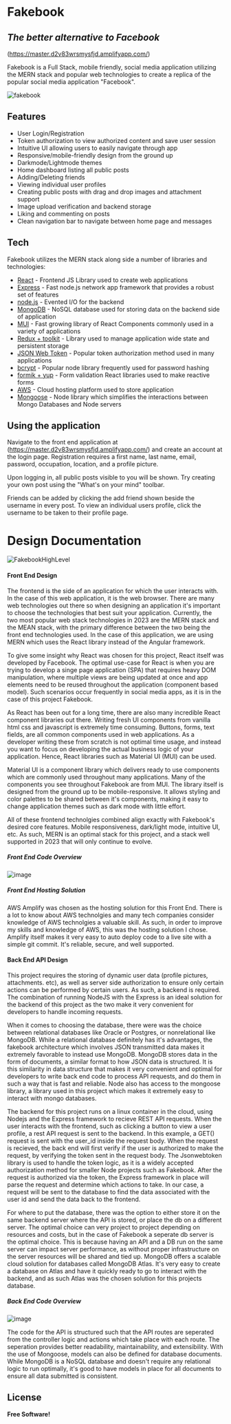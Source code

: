 # Fakebook
## _The better alternative to Facebook_

(https://master.d2v83wrsmysfjd.amplifyapp.com/)


Fakebook is a Full Stack, mobile friendly, social media application utilizing the MERN stack and popular web 
technologies to create a replica of the popular social media application "Facebook".

![fakebook](https://github.com/nickroxcks/Fakebook_client/assets/34073804/bdd563db-a98a-485b-a722-e44702a3021e)

## Features

- User Login/Registration
- Token authorization to view authorized content and save user session
- Intuitive UI allowing users to easily navigate through app
- Responsive/mobile-friendly design from the ground up
- Darkmode/Lightmode themes
- Home dashboard listing all public posts
- Adding/Deleting friends
- Viewing individual user profiles
- Creating public posts with drag and drop images and attachment support
- Image upload verification and backend storage
- Liking and commenting on posts
- Clean navigation bar to navigate between home page and messages

## Tech

Fakebook utilizes the MERN stack along side a number of libraries and technologies:

- [React] - Frontend JS Library used to create web applications
- [Express] -  Fast node.js network app framework that provides a robust set of features
- [node.js] - Evented I/O for the backend
- [MongoDB] - NoSQL database used for storing data on the backend side of application
- [MUI] - Fast growing library of React Components commonly used in a variety of applications
- [Redux + toolkit] - Library used to manage application wide state and persistent storage
- [JSON Web Token] - Popular token authorization method used in many applications
- [bcrypt] - Popular node library frequently used for password hashing
- [formik + yup] - Form validation React libraries used to make reactive forms
- [AWS] - Cloud hosting platform used to store application
- [Mongoose] - Node library which simplifies the interactions between Mongo Databases and Node servers


## Using the application

Navigate to the front end application at (https://master.d2v83wrsmysfjd.amplifyapp.com/) and create an account
at the login page. Registration requires a first name, last name, email, password, occupation, location, and a profile picture.

Upon logging in, all public posts visible to you will be shown. Try creating your own post using the "What's on your mind" toolbar. 

Friends can be added by clicking the add friend shown beside the username in every post. To view an individual users profile, click the username to be taken to their profile page.

# Design Documentation

![FakebookHighLevel](https://github.com/nickroxcks/Fakebook_client/assets/34073804/46c8a494-2e4c-40be-898b-8be46a4b4d21)


#### Front End Design

The frontend is the side of an application for which the user interacts with. In the case of this web application, it is the web browser. There are many web technologies out there so when designing an application it's important to choose the technologies that best suit your application. Currently, the two most popular web stack technologies in 2023 are the MERN stack and the MEAN stack, with the primary difference between the two being the front end technologies used. In the case of this application, we are using MERN which uses the React library instead of the Angular framework. 

To give some insight why React was chosen for this project, React itself was developed by Facebook. The optimal use-case for React is when you are trying to develop a singe page application (SPA) that requires heavy DOM manipulation, where multiple views are being updated at once and app elements need to be reused throughout the application (component based model). Such scenarios occur frequently in social media apps, as it is in the case of this project Fakebook.

As React has been out for a long time, there are also many incredible React component libraries out there. Writing fresh UI components from vanilla html css and javascript is extremely time consuming. Buttons, forms, text fields, are all common components used in web applications.  As a developer writing these from scratch is not optimal time usage, and instead you want to focus on developing the actual business logic of your application. Hence, React libraries such as Material UI (MUI) can be used. 

Material UI is a component library which delivers ready to use components which are commonly used throughout many applications. Many of the components you see throughout Fakebook are from MUI. The library itself is designed from the ground up to be mobile-responsive. It allows styling and color palettes to be shared between it's components, making it easy to change application themes such as dark mode with little effort.

All of these frontend technolgies combined align exactly with Fakebook's desired core features. Mobile responsiveness, dark/light mode, intuitive UI, etc. As such, MERN is an optimal stack for this project, and a stack well supported in 2023 that will only continue to evolve.

##### Front End Code Overview
![image](https://github.com/nickroxcks/Fakebook_client/assets/34073804/83ccb791-a1ba-44d7-9e26-4bcaff7f283c)


##### Front End Hosting Solution
AWS Amplify was chosen as the hosting solution for this Front End. There is a lot to know about AWS technolgies and many tech companies consider knowledge of AWS technolgies a valuable skill. As such, in order to improve my skills and knowledge of AWS, this was the hosting solution I chose. Amplify itself makes it very easy to auto deploy code to a live site with a simple git commit. It's reliable, secure, and well supported.

#### Back End API Design

This project requires the storing of dynamic user data (profile pictures, attachments. etc), as well as server side authorization to ensure only certain actions can be performed by certain users. As such, a backend is required. The combination of running NodeJS with the Express is an ideal solution for the backend of this project as the two make it very convenient for developers to handle incoming requests.

When it comes to choosing the database, there were was the choice between relational databases like Oracle or Postgres, or nonrelational like MongoDB. While a relational database definitely has it's advantages, the fakebook architecture which involves JSON transmitted data makes it extremely favorable to instead use MongoDB. MongoDB stores data in the form of documents, a similar format to how JSON data is structured. It is this similarity in data structure that makes it very convenient and optimal for developers to write back end code to process API requests, and do them in such a way that is fast and reliable. Node also has access to the mongoose library, a library used in this project which makes it extremely easy to interact with mongo databases.

The backend for this project runs on a linux container in the cloud, using Nodejs and the Express framework to recieve REST API requests. When the user interacts with the frontend, such as clicking a button to view a user profile, a rest API request is sent to the backend. In this example, a GET() request is sent with the user_id inside the request body. When the request is recieved, the back end will first verify if the user is authorized to make the request, by verifying the token sent in the request body. The Jsonwebtoken library is used to handle the token logic, as it is a widely accepted authorization method for smaller Node projects such as Fakebook. After the request is authorized via the token, the Express framework in place will parse the request and determine which actions to take. In our case, a request will be sent to the database to find the data associated with the user id and send the data back to the frontend. 

For where to put the database, there was the option to either store it on the same backend server where the API is stored, or place the db on a different server. The optimal choice can very project to project depending on resources and costs, but in the case of Fakebook a seperate db server is the optimal choice. This is because having an API and a DB run on the same server can impact server performance, as without proper infrastructure on the server resources will be shared and tied up. MongoDB offers a scalable cloud solution for databases called MongoDB Atlas. It's very easy to create a database on Atlas and have it quickly ready to go to interact with the backend, and as such Atlas was the chosen solution for this projects database. 

##### Back End Code Overview
![image](https://github.com/nickroxcks/Fakebook_client/assets/34073804/e3573fba-adac-4b56-b4a7-7745aedca3a8)


The code for the API is structured such that the API routes are seperated from the controller logic and actions which take place with each route. The seperation provides better readability, maintainability, and extensibility. With the use of Mongoose, models can also be defined for database documents. While MongoDB is a NoSQL database and doesn't require any relational logic to run optimally, it's good to have models in place for all documents to ensure all data submitted is consistent. 

## License

**Free Software!**

[//]: # (These are reference links used in the body of this note and get stripped out when the markdown processor does its job. There is no need to format nicely because it shouldn't be seen. Thanks SO - http://stackoverflow.com/questions/4823468/store-comments-in-markdown-syntax)

   [React]: <https://react.dev/>
[express]: <http://expressjs.com>
   [node.js]: <http://nodejs.org>
   [MongoDB]: <https://www.mongodb.com/>
   [MUI]: <https://mui.com/>
   [Redux + toolkit]: <https://redux.js.org/>
   [AngularJS]: <http://angularjs.org>
   [JSON Web Token]: <https://www.npmjs.com/package/jsonwebtoken>
   [bcrypt]: <https://www.npmjs.com/package/bcrypt>
   [formik + yup]: <https://formik.org/>
   [AWS]: <https://aws.amazon.com/>
   [Mongoose]: <https://mongoosejs.com/docs/>
